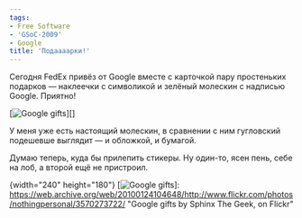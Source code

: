 ```yaml
---
tags:
- Free Software
- 'GSoC-2009'
- Google
title: 'Подаааарки!'
---
```


Сегодня FedEx привёз от Google вместе с карточкой пару простеньких
подарков — наклеечки с символикой и зелёный молескин с надписью Google.
Приятно!

[![Google gifts][]][]

У меня уже есть настоящий молескин, в сравнении с ним гугловский
подешевше выглядит — и обложкой, и бумагой.

Думаю теперь, куда бы прилепить стикеры. Ну один-то, ясен пень, себе на
лоб, а второй ещё не пристроил.

  [Google gifts]: https://web.archive.org/web/20100124104648im_/http://farm4.static.flickr.com/3647/3570273722_1dbb1791b0_m.jpg
  {width="240" height="180"}
  [![Google gifts][]]: https://web.archive.org/web/20100124104648/http://www.flickr.com/photos/nothingpersonal/3570273722/
    "Google gifts by Sphinx The Geek, on Flickr"